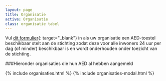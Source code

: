 ```yaml
---
layout: page
title: Organisatie
active: Organisatie
class: organisatie tabel
---
```

Vul [dit formulier](https://pigeons.wufoo.eu/forms/aed-organisatie/){: target="_blank"} in als uw organisatie een AED-toestel beschikbaar stelt aan de stichting zodat deze voor alle inwoners 24 uur per dag (of minder) beschikbaar is en wordt onderhouden onder toezicht van de stichting.

###Hieronder organisaties die hun AED al hebben aangemeld

{% include organisaties.html %}
{% include organisaties-modal.html %}
